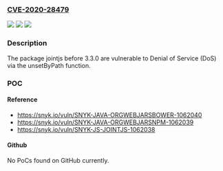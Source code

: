 ### [CVE-2020-28479](https://cve.mitre.org/cgi-bin/cvename.cgi?name=CVE-2020-28479)
![](https://img.shields.io/static/v1?label=Product&message=jointjs&color=blue)
![](https://img.shields.io/static/v1?label=Version&message=%3C%203.3.0%20&color=brighgreen)
![](https://img.shields.io/static/v1?label=Vulnerability&message=Denial%20of%20Service%20(DoS)&color=brighgreen)

### Description

The package jointjs before 3.3.0 are vulnerable to Denial of Service (DoS) via the unsetByPath function.

### POC

#### Reference
- https://snyk.io/vuln/SNYK-JAVA-ORGWEBJARSBOWER-1062040
- https://snyk.io/vuln/SNYK-JAVA-ORGWEBJARSNPM-1062039
- https://snyk.io/vuln/SNYK-JS-JOINTJS-1062038

#### Github
No PoCs found on GitHub currently.


